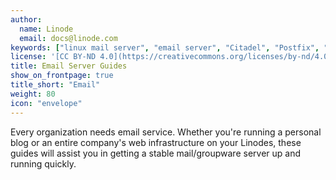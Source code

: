 ```yaml
---
author:
  name: Linode
  email: docs@linode.com
keywords: ["linux mail server", "email server", "Citadel", "Postfix", "Courier", "SMTP server"]
license: '[CC BY-ND 4.0](https://creativecommons.org/licenses/by-nd/4.0)'
title: Email Server Guides
show_on_frontpage: true
title_short: "Email"
weight: 80
icon: "envelope"
---
```


Every organization needs email service. Whether you're running a personal blog or an entire company's web infrastructure on your Linodes, these guides will assist you in getting a stable mail/groupware server up and running quickly.

